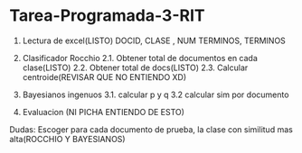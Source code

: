 # Tarea-Programada-3-RIT

1. Lectura de excel(LISTO)
  DOCID, CLASE , NUM TERMINOS, TERMINOS

2. Clasificador Rocchio
2.1. Obtener total de documentos en cada clase(LISTO)
2.2. Obtener total de docs(LISTO)
2.3. Calcular centroide(REVISAR QUE NO ENTIENDO XD)

3. Bayesianos ingenuos
3.1. calcular p y q
3.2 calcular sim por documento

4. Evaluacion
(NI PICHA ENTIENDO DE ESTO)



Dudas:
Escoger para cada documento de prueba, la clase con similitud mas alta(ROCCHIO Y BAYESIANOS)
